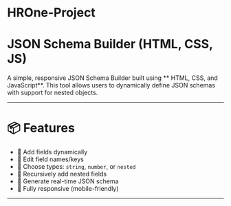 # HROne-Project

# JSON Schema Builder (HTML, CSS, JS)

A simple, responsive JSON Schema Builder built using ** HTML, CSS, and JavaScript**. This tool allows users to dynamically define JSON schemas with support for nested objects.

---

# 📦 Features

- 🔧 Add fields dynamically
- 📝 Edit field names/keys
- 📌 Choose types: `string`, `number`, or `nested`
- 🔁 Recursively add nested fields
- 🧾 Generate real-time JSON schema
- 📱 Fully responsive (mobile-friendly)

---
 

